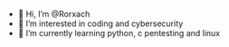 - 👋 Hi, I’m @Rorxach
- 👀 I’m interested in coding and cybersecurity
- 🌱 I’m currently learning python, c pentesting and linux

<!---
Hope you enjoy my repository and hope it helps you a little
--->
